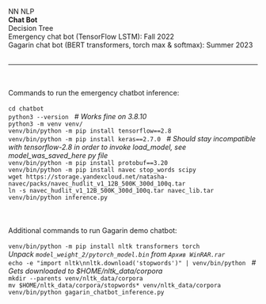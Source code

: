 NN NLP<br/>
<b>Chat Bot</b><br/>
Decision Tree<br/>
Emergency chat bot (TensorFlow LSTM): Fall 2022<br/>
Gagarin chat bot (BERT transformers, torch max &amp; softmax): Summer 2023<br/>
<br/>
<hr/>
<br/><br/>
<span>Commands to run the emergency chatbot inference:</span><br/><br/>
<code>cd chatbot</code><br/>
<code>python3 --version</code> &nbsp; <i># Works fine on 3.8.10</i><br/>
<code>python3 -m venv venv/</code><br/>
<code>venv/bin/python -m pip install tensorflow==2.8</code><br/>
<code>venv/bin/python -m pip install keras==2.7.0</code> &nbsp; <i># Should stay incompatible with tensorflow-2.8 in order to invoke load_model, see model_was_saved_here py file</i><br/>
<code>venv/bin/python -m pip install protobuf==3.20</code><br/>
<code>venv/bin/python -m pip install navec stop_words scipy</code><br/>
<code>wget https://storage.yandexcloud.net/natasha-navec/packs/navec_hudlit_v1_12B_500K_300d_100q.tar</code><br/>
<code>ln -s navec_hudlit_v1_12B_500K_300d_100q.tar navec_lib.tar</code><br/>
<code>venv/bin/python inference.py</code><br/>
<br/><br/><br/>
<span id="bert">Additional commands to run Gagarin demo chatbot:</span><br/><br/>
<code>venv/bin/python -m pip install nltk transformers torch</code><br/>
<i>Unpack <code>model_weight_2/pytorch_model.bin</code> from <code>Архив WinRAR.rar</code></i><br/>
<code>echo -e "import nltk\nnltk.download('stopwords')" | venv/bin/python</code> &nbsp; <i># Gets downloaded to $HOME/nltk_data/corpora</i><br/>
<code>mkdir --parents venv/nltk_data/corpora</code><br/>
<code>mv $HOME/nltk_data/corpora/stopwords* venv/nltk_data/corpora</code><br/>
<code>venv/bin/python gagarin_chatbot_inference.py</code></br>
